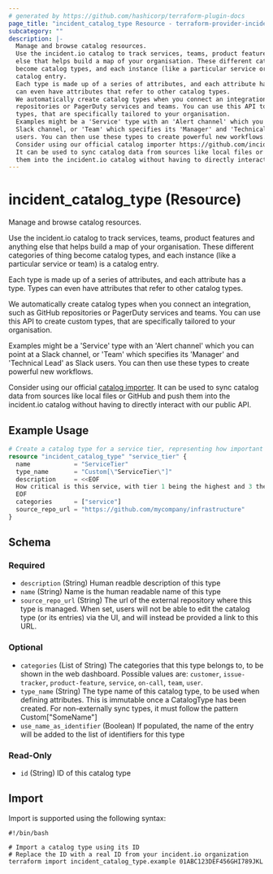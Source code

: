 ```yaml
---
# generated by https://github.com/hashicorp/terraform-plugin-docs
page_title: "incident_catalog_type Resource - terraform-provider-incident"
subcategory: ""
description: |-
  Manage and browse catalog resources.
  Use the incident.io catalog to track services, teams, product features and anything
  else that helps build a map of your organisation. These different categories of thing
  become catalog types, and each instance (like a particular service or team) is a
  catalog entry.
  Each type is made up of a series of attributes, and each attribute has a type. Types
  can even have attributes that refer to other catalog types.
  We automatically create catalog types when you connect an integration, such as GitHub
  repositories or PagerDuty services and teams. You can use this API to create custom
  types, that are specifically tailored to your organisation.
  Examples might be a 'Service' type with an 'Alert channel' which you can point at a
  Slack channel, or 'Team' which specifies its 'Manager' and 'Technical Lead' as Slack
  users. You can then use these types to create powerful new workflows.
  Consider using our official catalog importer https://github.com/incident-io/catalog-importer.
  It can be used to sync catalog data from sources like local files or GitHub and push
  them into the incident.io catalog without having to directly interact with our public API.
---
```


# incident_catalog_type (Resource)

Manage and browse catalog resources.

Use the incident.io catalog to track services, teams, product features and anything
else that helps build a map of your organisation. These different categories of thing
become catalog types, and each instance (like a particular service or team) is a
catalog entry.

Each type is made up of a series of attributes, and each attribute has a type. Types
can even have attributes that refer to other catalog types.

We automatically create catalog types when you connect an integration, such as GitHub
repositories or PagerDuty services and teams. You can use this API to create custom
types, that are specifically tailored to your organisation.

Examples might be a 'Service' type with an 'Alert channel' which you can point at a
Slack channel, or 'Team' which specifies its 'Manager' and 'Technical Lead' as Slack
users. You can then use these types to create powerful new workflows.

Consider using our official [catalog importer](https://github.com/incident-io/catalog-importer).
It can be used to sync catalog data from sources like local files or GitHub and push
them into the incident.io catalog without having to directly interact with our public API.

## Example Usage

```terraform
# Create a catalog type for a service tier, representing how important a service is.
resource "incident_catalog_type" "service_tier" {
  name            = "ServiceTier"
  type_name       = "Custom[\"ServiceTier\"]"
  description     = <<EOF
  How critical is this service, with tier 1 being the highest and 3 the lowest.
  EOF
  categories      = ["service"]
  source_repo_url = "https://github.com/mycompany/infrastructure"
}
```

<!-- schema generated by tfplugindocs -->
## Schema

### Required

- `description` (String) Human readble description of this type
- `name` (String) Name is the human readable name of this type
- `source_repo_url` (String) The url of the external repository where this type is managed. When set, users will not be able to edit the catalog type (or its entries) via the UI, and will instead be provided a link to this URL.

### Optional

- `categories` (List of String) The categories that this type belongs to, to be shown in the web dashboard. Possible values are: `customer`, `issue-tracker`, `product-feature`, `service`, `on-call`, `team`, `user`.
- `type_name` (String) The type name of this catalog type, to be used when defining attributes. This is immutable once a CatalogType has been created. For non-externally sync types, it must follow the pattern Custom["SomeName"]
- `use_name_as_identifier` (Boolean) If populated, the name of the entry will be added to the list of identifiers for this type

### Read-Only

- `id` (String) ID of this catalog type

## Import

Import is supported using the following syntax:

```shell
#!/bin/bash

# Import a catalog type using its ID
# Replace the ID with a real ID from your incident.io organization
terraform import incident_catalog_type.example 01ABC123DEF456GHI789JKL
```
